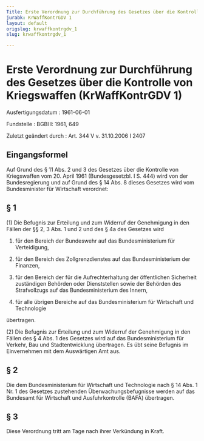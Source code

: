 ```yaml
---
Title: Erste Verordnung zur Durchführung des Gesetzes über die Kontrolle von Kriegswaffen
jurabk: KrWaffKontrGDV 1
layout: default
origslug: krwaffkontrgdv_1
slug: krwaffkontrgdv_1

---
```


# Erste Verordnung zur Durchführung des Gesetzes über die Kontrolle von Kriegswaffen (KrWaffKontrGDV 1)

Ausfertigungsdatum
:   1961-06-01

Fundstelle
:   BGBl I: 1961, 649

Zuletzt geändert durch
:   Art. 344 V v. 31.10.2006 I 2407

## Eingangsformel

Auf Grund des § 11 Abs. 2 und 3 des Gesetzes über die Kontrolle von
Kriegswaffen vom 20. April 1961 (Bundesgesetzbl. I S. 444) wird von
der Bundesregierung
und auf Grund des § 14 Abs. 8 dieses Gesetzes wird vom Bundesminister
für Wirtschaft
verordnet:

## § 1

(1) Die Befugnis zur Erteilung und zum Widerruf der Genehmigung in den
Fällen der §§ 2, 3 Abs. 1 und 2 und des § 4a des Gesetzes wird

1.  für den Bereich der Bundeswehr auf das Bundesministerium
    für                    Verteidigung,


2.  für den Bereich des Zollgrenzdienstes auf das Bundesministerium der
    Finanzen,


3.  für den Bereich der für die Aufrechterhaltung der öffentlichen
    Sicherheit zuständigen Behörden oder Dienststellen sowie der Behörden
    des Strafvollzugs auf das Bundesministerium des Innern,


4.  für alle übrigen Bereiche auf das Bundesministerium für Wirtschaft und
    Technologie



übertragen.

(2) Die Befugnis zur Erteilung und zum Widerruf der Genehmigung in den
Fällen des § 4 Abs. 1 des Gesetzes wird auf das Bundesministerium für
Verkehr, Bau und Stadtentwicklung übertragen. Es übt seine Befugnis im
Einvernehmen mit dem Auswärtigen Amt aus.

## § 2

Die dem Bundesministerium für Wirtschaft und Technologie nach § 14
Abs. 1 Nr. 1 des Gesetzes zustehenden Überwachungsbefugnisse werden
auf das Bundesamt für Wirtschaft und Ausfuhrkontrolle (BAFA)
übertragen.

## § 3

Diese Verordnung tritt am Tage nach ihrer Verkündung in Kraft.

